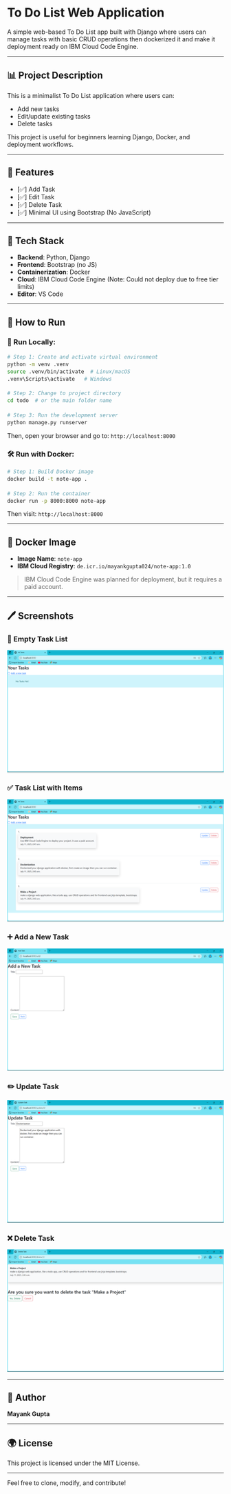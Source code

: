 # To Do List Web Application

A simple web-based To Do List app built with Django where users can manage tasks with basic CRUD operations then dockerized it and make it deployment ready on IBM Cloud Code Engine.

---

## 📊 Project Description

This is a minimalist To Do List application where users can:

* Add new tasks
* Edit/update existing tasks
* Delete tasks

This project is useful for beginners learning Django, Docker, and deployment workflows.

---

## 🔧 Features

* \[✅] Add Task
* \[✅] Edit Task
* \[✅] Delete Task
* \[✅] Minimal UI using Bootstrap (No JavaScript)

---

## 🧰 Tech Stack

* **Backend**: Python, Django
* **Frontend**: Bootstrap (no JS)
* **Containerization**: Docker
* **Cloud**: IBM Cloud Code Engine (Note: Could not deploy due to free tier limits)
* **Editor**: VS Code

---

## 🚀 How to Run

### 🌟 Run Locally:

```bash
# Step 1: Create and activate virtual environment
python -m venv .venv
source .venv/bin/activate  # Linux/macOS
.venv\Scripts\activate   # Windows

# Step 2: Change to project directory
cd todo  # or the main folder name

# Step 3: Run the development server
python manage.py runserver
```

Then, open your browser and go to: `http://localhost:8000`

### 🛠️ Run with Docker:

```bash
# Step 1: Build Docker image
docker build -t note-app .

# Step 2: Run the container
docker run -p 8000:8000 note-app
```

Then visit: `http://localhost:8000`

---

## 🚧 Docker Image

* **Image Name**: `note-app`
* **IBM Cloud Registry**: `de.icr.io/mayankgupta024/note-app:1.0`

> IBM Cloud Code Engine was planned for deployment, but it requires a paid account.

---

## 🖊️ Screenshots

### 📝 Empty Task List

![Empty Task List](screenshots/empty_task_list.png)

### ✅ Task List with Items

![Task List with Items](screenshots/task_list_with_item.png)

### ➕ Add a New Task

![Add Task](screenshots/add_task.png)

### ✏️ Update Task

![Update Task](screenshots/update_task.png)

### ❌ Delete Task

![Delete Task](screenshots/delete_task.png)

---

## 👤 Author

**Mayank Gupta**

---

## 🌍 License

This project is licensed under the MIT License.

---

Feel free to clone, modify, and contribute!
